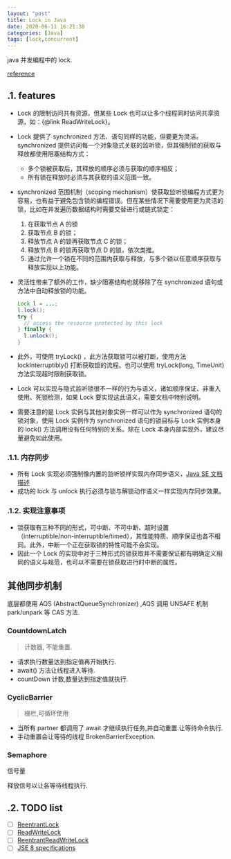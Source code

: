 ```yaml
---
layout: "post"
title: Lock in Java
date: 2020-06-11 16:21:38
categories: [Java]
tags: [lock,concurrent]
---
```


java 并发编程中的 lock.<!--more-->

[reference](java.util.concurrent.locks.Lock)

## .1. features

- Lock 的限制访问共有资源，但某些 Lock 也可以让多个线程同时访问共享资源，如：{@link ReadWriteLock}。
- Lock 提供了 synchronized 方法、语句同样的功能，但要更为灵活。synchronized 提供访问每一个对象隐式关联的监听锁，但其强制锁的获取与释放都使用阻塞结构方式：
    - 多个锁被获取后，其释放的顺序必须与获取的顺序相反；
    - 所有锁在释放时必须与其获取的语义范围一致。
- synchronized 范围机制（scoping mechanism）使获取监听锁编程方式更为容易，也有益于避免包含锁的编程错误。但在某些情况下需要使用更为灵活的锁，比如在并发遍历数据结构时需要交替进行或链式锁定：
    1. 在获取节点 A 的锁
    2. 获取节点 B 的锁；
    3. 释放节点 A 的锁再获取节点 C 的锁；
    4. 释放节点 B 的锁再获取节点 D 的锁，依次类推。
    5. 通过允许一个锁在不同的范围内获取与释放，与多个锁以任意顺序获取与释放实现以上功能。
- 灵活性带来了额外的工作，缺少阻塞结构也就移除了在 synchronized 语句或方法中自动释放锁的功能。

    ```java
    Lock l = ...;
    l.lock();
    try {
      // access the resource protected by this lock
    } finally {
      l.unlock();
    }
    ```
  
- 此外，可使用 tryLock() ，此方法获取锁可以被打断，使用方法 lockInterruptibly() 打断获取锁的流程。也可以使用 tryLock(long, TimeUnit) 方法实现超时限制获取锁。
- Lock 可以实现与隐式监听锁很不一样的行为与语义，诸如顺序保证、非重入使用、死锁检测，如果 Lock 要实现这此语义，需要文档中特别说明。
- 需要注意的是 Lock 实例与其他对象实例一样可以作为 synchronized 语句的锁对象，使用 Lock 实例作为 synchronized 语句的锁目标与 Lock 实例本身的 lock() 方法调用没有任何特别的关系。除在 Lock 本身内部实现外，建议尽量避免如此使用。

### .1.1. 内存同步

- 所有 Lock 实现必须强制像内置的监听锁样实现内存同步语义，[Java SE 文档描述](https://docs.oracle.com/javase/specs/jls/se7/html/jls-17.html#jls-17.4)
- 成功的 lock 与 unlock 执行必须与锁与解锁动作语义一样实现内存同步效果。

### .1.2. 实现注意事项

- 锁获取有三种不同的形式，可中断、不可中断、超时设置（interruptible/non-interruptible/timed），其性能特质、顺序保证也各不相同。此外，中断一个正在获取锁的特性可能不会实现。
- 因此一个 Lock 的实现中对于三种形式的锁获取并不需要保证都有明确定义相同的语义与规范，也可以不需要在锁获取进行时中断的属性。

## 其他同步机制

底层都使用 AQS (AbstractQueueSynchronizer) ,AQS 调用 UNSAFE 机制 park/unpark 等 CAS 方法.

### CountdownLatch

> 计数器, 不能重置.

- 请求执行数量达到指定值再开始执行.
- await() 方法让线程进入等待.
- countDown 计数,数量达到指定值就执行.

### CyclicBarrier

> 栅栏,可循环使用

- 当所有 partner 都调用了 await 才继续执行任务,并自动重置.让等待命令执行.
- 手动重置会让等待的线程 BrokenBarrierException.

### Semaphore

信号量

释放信号以让各等待线程执行.

## .2. TODO list

- [ ] [ReentrantLock](java.util.concurrent.locks.ReentrantLock)
- [ ] [ReadWriteLock](java.util.concurrent.locks.ReadWriteLock)
- [ ] [ReentrantReadWriteLock](java.util.concurrent.locks.ReentrantReadWriteLock)
- [ ] [JSE 8 specifications](https://docs.oracle.com/javase/specs/index.html)
